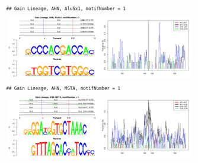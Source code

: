 

```
## Gain Lineage, AHN, AluSx1, motifNumber = 1
```

![plot of chunk motifPValues](figure/motifPValues1.png) 

```
## Gain Lineage, AHN, MSTA, motifNumber = 1
```

![plot of chunk motifPValues](figure/motifPValues2.png) 
  
